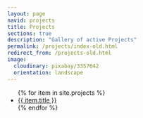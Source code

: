 ```yaml
---
layout: page
navid: projects
title: Projects
sections: true
description: "Gallery of active Projects"
permalink: /projects/index-old.html
redirect_from: /projects-old.html
image:
  cloudinary: pixabay/3357642
  orientation: landscape
---
```


<ul class="projects-menu">
  {% for item in site.projects %}
    <li>
      <a href="{{ item.url }}" title="{{ item.title }}">
        <span>{{ item.title }}</span>
      </a>
    </li>
  {% endfor %}
</ul>
